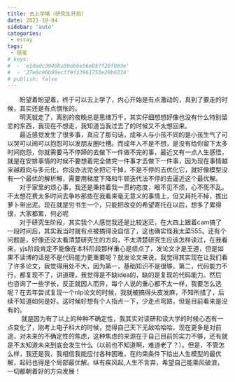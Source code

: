 ```yaml
---
title: 去上学咯（研究生开启）
date: 2021-10-04
sidebar: 'auto'
categories:
 - essay
tags:
 - 随笔
# keys: 
#  - 'e10adc3949ba59abbe56e057f20f883e'
#  - '27e6c96b89ecff9f33961753e29b6334' 
# publish: false
---
```

&emsp;&emsp;盼望着盼望着，终于可以去上学了，内心开始是有点激动的，真到了要走的时候，其实还是有点惆怅的。  
&emsp;&emsp;明天就走了，离别的夜晚总是思绪万千，其实仔细想想好像也没有什么特别留恋的东西，我现在不想走，我知道当我过去了的时候又不太想回来。  
&emsp;&emsp;最近感觉发生了很多事，真应了那句话，成年人与小孩不同的是小孩生气了可以哭可以闹可以抱怨可以发朋友圈吐槽。而成年人不是不想，是没有给你留下太多时间抱怨，你就需要马不停蹄的去做下一件做不完的事，最近又有一点人生感悟，就是在安排事情的时候不要想着完全做完一件事才去做下一件事，因为现在事情越来越趋向与多元化，你没办法完全把它干掉，不是不停的去优化它，就好像模型没有一个最优的解析解，需要用梯度下降和牛顿迭代法不停的去逼近这个最优解。  
&emsp;&emsp;对于家里的烦心事，我还是秉持着我一贯的态度，眼不见不烦，心不死不乱。不太想花费太多时间去争吵那些在我看来毫无意义的事情上，但又拜托不掉，拔出萝卜带出泥。现在就是穷书生一个，只能把改变的希望寄托在以后，想多了累得很，大家都累，何必呢  
&emsp;&emsp;对于研究生阶段，其实我个人感觉我还是比较迷茫，在大四上跟着cam搞了一段时间后，其实我当时就有点被搞得没自信了，这也确实怪我太菜555。还有个问题是，好像还没太看清楚研究生的方向，不太清楚研究生应该怎样读过，在我看来，yjs阶段肯定不能像在本科阶段那样重心是绩点了，发论文才是王道，但是如果不读博的话是不是代码能力更重要呢？就发论文来说，我觉得其实现在让我们看了许多论文，我觉得用处不大，因为第一，基础知识不是很够，第二，代码能力不行，都复现不了，讲道理，我觉得是不缺idea的，缺的是复现的代码能力。然后也咨询了一些学长，反正就因人而异，每个人说的重心都不太一样，我要怎么选呢？在去年尝试复现一个nlp论文的时候，我就被搞得头皮发麻，不知所措了，后续不知道如何是好。这时候好想有个人指点一下，少走点弯路，但是目前看来是没有的。  
&emsp;&emsp; 就是因为有了以上的种种不确定性，我其实对读研和读大学的时候心态有一点变化了，刚考上电子科大的时候，觉得自己天下无敌哈哈哈，现在更多是对前途，对未来的不确定性的焦虑，这种焦虑的来源在于自己目前的实力不够，还有就是不太知道未来到底会发生什么（以前也不知道啊，难道老了？）。但是，不管怎么样，我还是我，我相信我能应付各种困难，在约束条件下给出人生模型的最优解，起码也得是个局部最优解。纵有疾风起,人生不言弃，希望自己能乘风破浪，一切都朝着好的方向发展！  